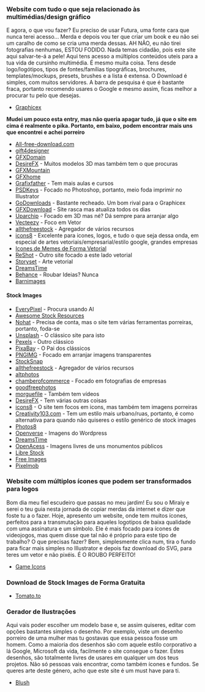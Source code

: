 ### Website com tudo o que seja relacionado às multimédias/design gráfico

E agora, o que vou fazer? Eu preciso de usar Futura, uma fonte cara que nunca terei acesso... Merda e depois vou ter que criar um book e eu não sei um caralho de como se cria uma merda dessas. AH NÃO, eu não tirei fotografias nenhumas, ESTOU FODIDO.
Nada temas cidadão, pois este site aqui salvar-te-á a pele! Aqui tens acesso a múltiplos conteúdos uteis para a tua vida de cursinho multimédia. É mesmo muita coisa. Tens desde logo/logótipos, tipos de fontes/famílias tipográficas, brochures, templates/mockups, presets, brushes e a lista é extensa.
O Download é simples, com muitos servidores. A barra de pesquisa é que é bastante fraca, portanto recomendo usares o Google e mesmo assim, ficas melhor a procurar tu pelo que desejas.

- [Graphicex](https://graphicex.com/)

**Mudei um pouco esta entry, mas não queria apagar tudo, já que o site em cima é realmente o pika. Portanto, em baixo, podem encontrar mais uns que encontrei e achei porreiro**

- [All-free-download.com](https://all-free-download.com/)
- [gift4designer](https://gift4designer.net/)
- [GFXDomain](https://gfxdomain.co/)
- [DesireFX](https://desirefx.me/) - Muitos modelos 3D mas também tem o que procuras
- [GFXMountain](https://gfxmountain.com/)
- [GFXhome](https://gfxhome.ws/index.php)
- [Grafixfather](https://www.grafixfather.com/) - Tem mais aulas e cursos
- [PSDKeys](https://psdkeys.com/) - Focado no Photoshop, portanto, meio foda imprimir no Illustrator
- [GoDownloads](https://godownloads.net/) - Bastante recheado. Um bom rival para o Graphicex
- [GFXDownload](http://gfxdownload.com/) - Site rasca mas atualiza todos os dias
- [Uparchip](https://www.uparchvip.com/category/free-content/) - Focado em 3D mas né? Dá sempre para arranjar algo
- [Vecteezy](https://www.vecteezy.com/) - Foco em Vetor
- [allthefreestock](https://allthefreestock.com/) - Agregador de vários recursos
- [icons8](https://icons8.com/illustrations) - Excelente para icones, logos, e tudo o que seja dessa onda, em especial de artes vetoriais/empresarial/estilo google, grandes empresas
- [Icones de Memes de Forma Vetorial](https://www.streamlinehq.com/elements/memes)
- [ReShot](https://www.reshot.com/) - Outro site focado a este lado vetorial
- [Storyset](https://storyset.com/) - Arte vetorial
- [DreamsTime](https://www.dreamstime.com/)
- [Behance](https://www.behance.net/) - Roubar Ideias? Nunca
- [Barnimages](https://barnimages.com/freebies/)

#### Stock Images

- [EveryPixel](https://www.everypixel.com/) - Procura usando AI
- [Awesome Stock Resources](https://github.com/neutraltone/awesome-stock-resources)
- [Nohat](https://nohat.cc/) - Precisa de conta, mas o site tem várias ferramentas porreiras, portanto, foda-se
- [Unsplash](https://unsplash.com/) - O clássico site para isto
- [Pexels](https://www.pexels.com/) - Outro clássico
- [PixaBay](https://pixabay.com/) - O Pai dos clássicos
- [PNGIMG](https://pngimg.com/) - Focado em arranjar imagens transparentes
- [StockSnap](https://stocksnap.io/)
- [allthefreestock](https://allthefreestock.com/) - Agregador de vários recursos
- [altphotos](https://altphotos.com/)
- [chamberofcommerce](https://www.chamberofcommerce.org/findaphoto/) - Focado em fotografias de empresas
- [goodfreephotos](https://www.goodfreephotos.com/)
- [morguefile](https://morguefile.com/) - Também tem vídeos
- [DesireFX](https://desirefx.me/) - Tem várias outras coisas
- [icons8](https://icons8.com/photos) - O site tem focos em icons, mas também tem imagens porreiras
- [Creativity103.com](https://creativity103.com/) - Tem um estilo mais urbano/ruas, portanto, é como alternativa para quando não quiseres o estilo genérico de stock images
- [Photos8](https://photos8.com/)
- [Openverse](https://wordpress.org/openverse/) - Imagens do Wordpress
- [DreamsTime](https://www.dreamstime.com/)
- [OpenAcess](https://www.si.edu/OpenAccess) - Imagens livres de uns monumentos públicos
- [Libre Stock](https://librestock.com/)
- [Free Images](https://www.freeimages.com/)
- [Pixelmob](https://pixelmob.co/)

### Website com múltiplos ícones que podem ser transformados para logos

Bom dia meu fiel escudeiro que passas no meu jardim! Eu sou o Miraiy e serei o teu guia nesta jornada de copiar merdas da internet e dizer que foste tu a o fazer. Hoje, apresento um website, onde tem muitos ícones, perfeitos para a transmutação para aqueles logotipos de baixa qualidade com uma assinatura e um símbolo. Ele é mais focado para ícones de videojogos, mas quem disse que tal não é próprio para este tipo de trabalho? O que precisas fazer? Bem, simplesmente clica num, tira o fundo para ficar mais simples no Illustrator e depois faz download do SVG, para teres um vetor e não pixéis. É O ROUBO PERFEITO!

- [Game Icons](https://game-icons.net/)

### Download de Stock Images de Forma Gratuita

- [Tomato.to](https://tomato.to/)

### Gerador de Ilustrações

Aqui vais poder escolher um modelo base e, se assim quiseres, editar com opções bastantes simples o desenho. Por exemplo, viste um desenho porreiro de uma mulher mas tu gostavas que essa pessoa fosse um homem. Como a maioria dos desenhos são com aquele estilo corporativo a lá Google, Microsoft da vida, facilmente o site consegue o fazer. Estes desenhos, são totalmente livres de usares em qualquer um dos teus projetos. Não só pessoas vais encontrar, como também ícones e fundos. Se queres arte deste género, acho que este site é um must have para ti.

- [Blush](https://blush.design/)